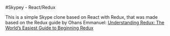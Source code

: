 #Skypey - React/Redux

This is a simple Skype clone based on React with Redux, that was made based on the Redux guide by Ohans Emmanuel: [Understanding Redux: The World’s Easiest Guide to Beginning Redux](https://medium.freecodecamp.org/understanding-redux-the-worlds-easiest-guide-to-beginning-redux-c695f45546f6)
